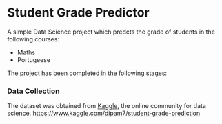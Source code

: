 # Student Grade Predictor

A simple Data Science project which predcts the grade of students in the following courses:
* Maths 
* Portugeese 

The project has been completed in the following stages:

### Data Collection
The dataset was obtained from [Kaggle](https://www.kaggle.com/), the online community for data science.
https://www.kaggle.com/dipam7/student-grade-prediction

